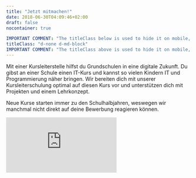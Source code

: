 ```yaml
---
title: "Jetzt mitmachen!"
date: 2018-06-30T04:09:46+02:00
draft: false
nocontainer: true

IMPORTANT COMMENT: "The titleClass below is used to hide it on mobile, take too much space."
titleClass: "d-none d-md-block"
IMPORTANT COMMENT: "The titleClass above is used to hide it on mobile, take too much space."
---
```

<div class="container">
<div class="row">
    <div class="col-12 col-md-8 offset-md-2">
        <p>
       Mit einer Kursleiterstelle hilfst du Grundschulen in eine digitale Zukunft.
       Du gibst an einer Schule einen IT-Kurs und kannst so vielen Kindern IT und Programmierung näher bringen.
       Wir bereiten dich mit unserer Kursleiterschulung optimal auf diesen Kurs vor und unterstützen dich mit Projekten und einem Lehrkonzept.
       </p>
       <p class="font-weight-bold">
              Neue Kurse starten immer zu den Schulhalbjahren, weswegen wir manchmal nicht direkt auf deine Bewerbung reagieren können.
        </p>
    </div>
</div>
</div>
<div class="container-fluid">
<div class="row">
<div class="col">
<div class="embed-responsive embed-responsive-custom">
<iframe class="embed-responsive-item" src="https://docs.google.com/forms/d/e/1FAIpQLSeszq1FiRIn3tiGj-JmoUw0nZxA7n9ovYkpLgI6NNuKD9zHFA/viewform?embedded=true&hl=de"
 frameborder="0" marginheight="0" marginwidth="0">Wird geladen...</iframe>
</div>
</div>
</div>
</div>